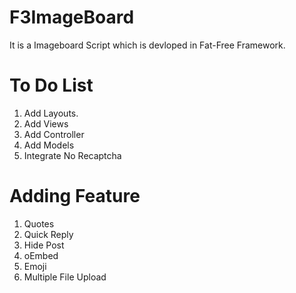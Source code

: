 # F3ImageBoard

It is a Imageboard Script which is devloped in Fat-Free Framework. 

# To Do List

1. Add Layouts.
2. Add Views
3. Add Controller
4. Add Models
5. Integrate No Recaptcha

# Adding Feature

1. Quotes
2. Quick Reply
3. Hide Post
4. oEmbed
5. Emoji
6. Multiple File Upload
